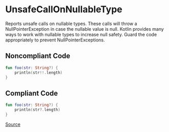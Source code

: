 # UnsafeCallOnNullableType

Reports unsafe calls on nullable types. These calls will throw a NullPointerException in case
the nullable value is null. Kotlin provides many ways to work with nullable types to increase
null safety. Guard the code appropriately to prevent NullPointerExceptions.

## Noncompliant Code

```kotlin
fun foo(str: String?) {
    println(str!!.length)
}
```
## Compliant Code

```kotlin
fun foo(str: String?) {
    println(str?.length)
}
```

[Source](https://detekt.github.io/detekt/potential-bugs.html#unsafecallonnullabletype)
